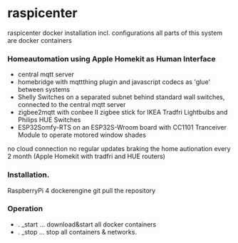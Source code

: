 # raspicenter
raspicenter docker installation incl. configurations
all parts of this system are docker containers

### Homeautomation using Apple Homekit as Human Interface
- central mqtt server
- homebridge with mqttthing plugin and javascript codecs as 'glue' between systems
- Shelly Switches on a separated subnet behind standard wall switches, connected to the central mqtt server
- zigbee2mqtt with conbee II zigbee stick for IKEA Tradfri Lightbulbs and Philips HUE Switches
- ESP32Somfy-RTS on an ESP32S-Wroom board with CC1101 Tranceiver Module to operate motored window shades

no cloud connection
no regular updates braking the home autionation every 2 month (Apple Homekit with tradfri and HUE routers)

### Installation.
RaspberryPi 4
dockerengine
git pull the repository

### Operation 
- . _start ... download&start all docker containers
- . _stop  ... stop all containers & networks.

